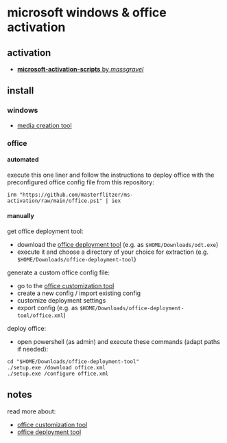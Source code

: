 # microsoft windows & office activation

## activation

- [**microsoft-activation-scripts** by _massgravel_](https://github.com/massgravel/microsoft-activation-scripts.git)

## install

### windows

- [media creation tool](https://microsoft.com/software-download)

### office

#### automated

execute this one liner and follow the instructions to deploy office with the preconfigured office config file from this repository:

```pwsh
irm "https://github.com/masterflitzer/ms-activation/raw/main/office.ps1" | iex
```

#### manually

get office deployment tool:

- download the [office deployment tool](https://microsoft.com/download/details.aspx?id=49117) (e.g. as `$HOME/Downloads/odt.exe`)
- execute it and choose a directory of your choice for extraction (e.g. `$HOME/Downloads/office-deployment-tool`)

generate a custom office config file:

- go to the [office customization tool](https://config.office.com)
- create a new config / import existing config
- customize deployment settings
- export config (e.g. as `$HOME/Downloads/office-deployment-tool/office.xml`)

deploy office:

- open powershell (as admin) and execute these commands (adapt paths if needed):

```pwsh
cd "$HOME/Downloads/office-deployment-tool"
./setup.exe /download office.xml
./setup.exe /configure office.xml
```

## notes

read more about:

- [office customization tool](https://learn.microsoft.com/microsoft-365-apps/admin-center/overview-office-customization-tool)
- [office deployment tool](https://learn.microsoft.com/microsoft-365-apps/deploy/overview-office-deployment-tool)
